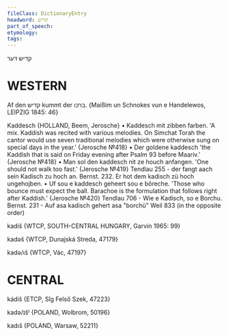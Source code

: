 ```yaml
---
fileClass: DictionaryEntry
headword: קדיש
part_of_speech: 
etymology: 
tags: 
---
```

קדיש
דער

WESTERN
========

Af den קדיש kummt der ברכו.
{Maißim un Schnokes vun e Handelewos, LEIPZIG 1845: 46}

Kaddesch {HOLLAND, Beem, Jerosche}
	•	Kaddesch mit zibben farben. 'A mix. Kaddish was recited with various melodies. On Simchat Torah the cantor would use seven traditional melodies which were otherwise sung on special days in the year.' {Jerosche №418}
	•	Der goldene kaddesch 'the Kaddish that is said on Friday evening after Psalm 93 before Maariv.' {Jerosche №418}
	•	Man sol den kaddesch nit ze houch anfangen. 'One should not walk too fast.'  {Jerosche №419}
Tendlau 255 - der fangt aach sein Kadisch zu hoch an.
Bernst. 232. Er hot dem kadisch zü hoch ungehojben.
	•	Uf sou e kaddesch geheert sou e bŏreche. 'Those who bounce must expect the ball. Barachoe is the formulation that follows right after Kaddish.' {Jerosche №420}
Tendlau 706 - Wie e Kadisch, so e Borchu.
Bernst. 231 - Auf asa kadisch gehert asa "borchü"
Weil 833 (in the opposite order)

kadiš {WTCP, SOUTH-CENTRAL HUNGARY, Garvin 1965: 99}

kadəš {WTCP, Dunajská Streda, 47179}

kadə/ɩš {WTCP, Vác, 47197}

CENTRAL
========

kádiš {ETCP, Sîg Felső Szek, 47223}

kadə/ɪšʲ {POLAND, Wolbrom, 50196}

kadɩš {POLAND, Warsaw, 52211}
